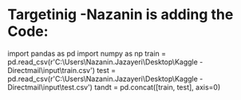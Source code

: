 # Targetinig -Nazanin is adding the Code:
import pandas as pd
import numpy as np
train = pd.read_csv(r'C:\Users\Nazanin.Jazayeri\Desktop\Kaggle - Directmail\input\train.csv')
test = pd.read_csv(r'C:\Users\Nazanin.Jazayeri\Desktop\Kaggle - Directmail\input\test.csv')
tandt = pd.concat([train, test], axis=0)
